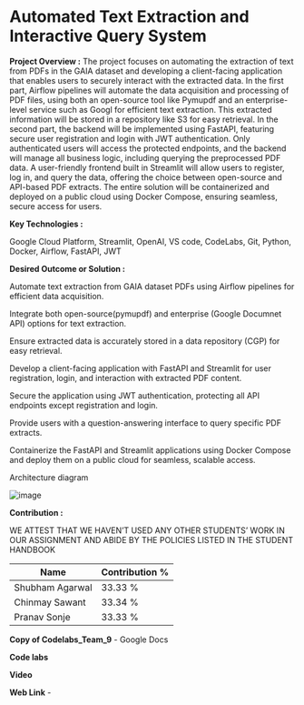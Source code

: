 # Automated Text Extraction and Interactive Query System 

**Project Overview :**
The project focuses on automating the extraction of text from PDFs in the GAIA dataset and developing a client-facing application that enables users to securely interact with the extracted data. In the first part, Airflow pipelines will automate the data acquisition and processing of PDF files, using both an open-source tool like Pymupdf and an enterprise-level service such as Googl for efficient text extraction. This extracted information will be stored in a repository like S3 for easy retrieval. In the second part, the backend will be implemented using FastAPI, featuring secure user registration and login with JWT authentication. Only authenticated users will access the protected endpoints, and the backend will manage all business logic, including querying the preprocessed PDF data. A user-friendly frontend built in Streamlit will allow users to register, log in, and query the data, offering the choice between open-source and API-based PDF extracts. The entire solution will be containerized and deployed on a public cloud using Docker Compose, ensuring seamless, secure access for users.

**Key Technologies :**

Google Cloud Platform, Streamlit, OpenAI, VS code, CodeLabs, Git, Python, Docker, Airflow, FastAPI, JWT

**Desired Outcome or Solution :**

Automate text extraction from GAIA dataset PDFs using Airflow pipelines for efficient data acquisition.

Integrate both open-source(pymupdf) and enterprise (Google Documnet API) options for text extraction.

Ensure extracted data is accurately stored in a data repository (CGP) for easy retrieval.

Develop a client-facing application with FastAPI and Streamlit for user registration, login, and interaction with extracted PDF content.

Secure the application using JWT authentication, protecting all API endpoints except registration and login.

Provide users with a question-answering interface to query specific PDF extracts.

Containerize the FastAPI and Streamlit applications using Docker Compose and deploy them on a public cloud for seamless, scalable access.

Architecture diagram

![image](https://github.com/user-attachments/assets/24c97ffd-f317-44a7-86f9-5198200f8807)



**Contribution :**

WE ATTEST THAT WE HAVEN’T USED ANY OTHER STUDENTS’ WORK IN OUR 
ASSIGNMENT AND ABIDE BY THE POLICIES LISTED IN THE STUDENT HANDBOOK

| Name            | Contribution %                       |
|------------------|-------------------------------------|
| Shubham Agarwal  | 33.33 %                             |
| Chinmay Sawant   | 33.34 %                             |
| Pranav Sonje     | 33.33 %                             |

**Copy of Codelabs_Team_9** - Google Docs


**Code labs**

**Video**

**Web Link** -
